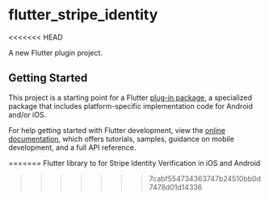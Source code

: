 # flutter_stripe_identity
<<<<<<< HEAD

A new Flutter plugin project.

## Getting Started

This project is a starting point for a Flutter
[plug-in package](https://flutter.dev/developing-packages/),
a specialized package that includes platform-specific implementation code for
Android and/or iOS.

For help getting started with Flutter development, view the
[online documentation](https://flutter.dev/docs), which offers tutorials,
samples, guidance on mobile development, and a full API reference.

=======
Flutter library to for Stripe Identity Verification in iOS and Android
>>>>>>> 7cabf554734363747b24510bb0d7478d01d14336

